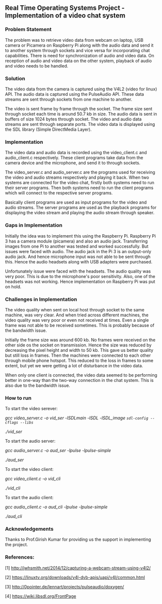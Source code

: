 ## Real Time Operating Systems Project - Implementation of a video chat system

### Problem Statement
The problem was to retrieve video data from webcam on laptop, USB camera or Picamera on Raspberry Pi along with the audio data and send it to another system through sockets and vice versa for incorporating chat capabilities. There is need for synchronization of audio and video data. On reception of audio and video data on the other system, playback of audio and video needs to be handled.

### Solution
The video data from the camera is captured using the V4L2 (video for linux) API. The audio data is captured using the PulseAudio API. These data streams are sent through sockets from one machine to another.

The video is sent frame by frame through the socket. The frame size sent through socket each time is around 50.7 kb in size. The audio data is sent in buffers of size 1024 bytes through socket. The video and audio data streams are sent through separate ports. The video data is displayed using the SDL library (Simple DirectMedia Layer). 

### Implementation
The video data and audio data is recorded using the video_client.c and audio_client.c respectively. These client programs take data from the camera device and the microphone, and send it to through sockets. 

The video_server.c and audio_server.c are the programs used for receiving the video and audio streams respectively and playing it back. When two systems are connected for the video chat, firstly both systems need to run their server programs. Then both systems need to run the client programs which will connect to the respective server programs.

Basically client programs are used as input programs for the video and audio streams. The server programs are used as the playback programs for displaying the video stream and playing the audio stream through speaker.

### Gaps in Implementation
Initially the idea was to implement this using the Raspberry Pi. Raspberry Pi 3 has a camera module (picamera) and also an audio jack. Transferring images from one Pi to another was tested and worked successfully. But issues were faced with audio. The audio jack in the Pi 3 is an output-only audio jack. And hence microphone input was not able to be sent through this. Hence the audio headsets along with USB adapters were purchased. 

Unfortunately issue were faced with the headsets. The audio quality was very poor. This is due to the microphone's poor sensitivity. Also, one of the headsets was not working. Hence implementation on Raspberry Pi was put on hold. 

### Challenges in Implementation
The video quality when sent on local host through socket to the same machine, was very clear. And when tried across different machines, the video quality was very poor or even not received at times. Even a single frame was not able to be received sometimes. This is probably because of the bandwidth issue. 

Initially the frame size was around 600 kb. No frames were received on the other side os the socket on transmission. Hence the size was reduced by decreasing the pixel height and width to 50 kb. This gave us better quality but still loss in frames. Then the machines were connected to each other through mobile phone hotspot. This reduced to the loss in frames to some extent, but yet we were getting a lot of disturbance in the video data.

When only one client is connected, the video data seemed to be performing better in one-way than the two-way connection in the chat system. This is also due to the bandwidth issue. 

### How to run
To start the video serever:

*gcc video_server.c -o vid_ser -lSDLmain -lSDL -lSDL_image `sdl-config --cflags --libs`*  

*./vid_ser*

To start the audio server:

*gcc audio_server.c -o aud_ser -lpulse -lpulse-simple*

*./aud_ser*

To start the video client:

*gcc video_client.c -o vid_cli*

*./vid_cli*

To start the audio client:

*gcc audio_client.c -o aud_cli -lpulse -lpulse-simple*

*./aud_cli*

### Acknowledgements
Thanks to Prof.Girish Kumar for providing us the support in implementing the project. 

### References:
[1] http://jwhsmith.net/2014/12/capturing-a-webcam-stream-using-v4l2/

[2] https://linuxtv.org/downloads/v4l-dvb-apis/uapi/v4l/common.html

[3] http://0pointer.de/lennart/projects/pulseaudio/doxygen/

[4] https://wiki.libsdl.org/FrontPage
